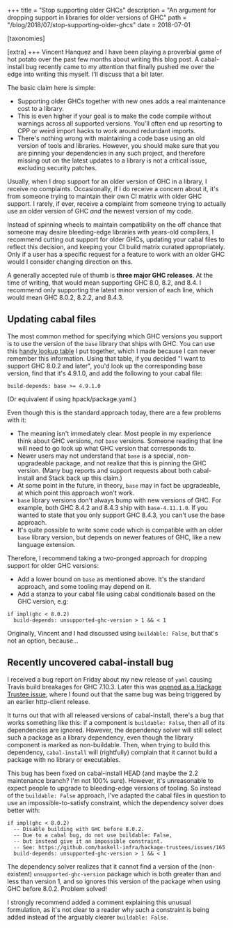 +++
title = "Stop supporting older GHCs"
description = "An argument for dropping support in libraries for older versions of GHC"
path = "/blog/2018/07/stop-supporting-older-ghcs"
date = 2018-07-01

[taxonomies]

[extra]
+++
Vincent Hanquez and I have been playing a proverbial game of hot
potato over the past few months about writing this blog post. A
cabal-install bug recently came to my attention that finally pushed me
over the edge into writing this myself. I'll discuss that a bit later.

The basic claim here is simple:

* Supporting older GHCs together with new ones adds a real maintenance
  cost to a library.
* This is even higher if your goal is to make the code compile without
  warnings across all supported versions. You'll often end up
  resorting to CPP or weird import hacks to work around redundant
  imports.
* There's nothing wrong with maintaining a code base using an old
  version of tools and libraries. However, you should make sure that
  you are pinning your dependencies in any such project, and therefore
  missing out on the latest updates to a library is not a critical
  issue, excluding security patches.

Usually, when I drop support for an older version of GHC in a library,
I receive no complaints. Occasionally, if I do receive a concern about
it, it's from someone trying to maintain their own CI matrix with
older GHC support. I rarely, if ever, receive a complaint from someone
trying to actually use an older version of GHC _and_ the newest
version of my code.

Instead of spinning wheels to maintain compatibility on the off chance
that someone may desire bleeding-edge libraries with years-old
compilers, I recommend cutting out support for older GHCs, updating
your cabal files to reflect this decision, and keeping your CI build
matrix curated appropriately. Only if a user has a specific request
for a feature to work with an older GHC would I consider changing
direction on this.

A generally accepted rule of thumb is __three major GHC releases__. At
the time of writing, that would mean supporting GHC 8.0, 8.2, and
8.4. I recommend only supporting the latest minor version of each
line, which would mean GHC 8.0.2, 8.2.2, and 8.4.3.

## Updating cabal files

The most common method for specifying which GHC versions you support
is to use the version of the `base` library that ships with GHC. You
can use this [handy lookup table](https://www.snoyman.com/base) I put
together, which I made because I can never remember this
information. Using that table, if you decided "I want to support GHC
8.0.2 and later", you'd look up the corresponding base version, find
that it's 4.9.1.0, and add the following to your cabal file:

```
build-depends: base >= 4.9.1.0
```

(Or equivalent if using hpack/package.yaml.)

Even though this is the standard approach today, there are a few
problems with it:

* The meaning isn't immediately clear. Most people in my experience
  think about GHC versions, _not_ `base` versions. Someone reading
  that line will need to go look up what GHC version that corresponds
  to.
* Newer users may not understand that `base` is a special,
  non-upgradeable package, and not realize that this is pinning the
  GHC version. (Many bug reports and support requests about both
  cabal-install and Stack back up this claim.)
* At some point in the future, in theory, `base` may in fact be
  upgradeable, at which point this approach won't work.
* `base` library versions don't always bump with new versions of
  GHC. For example, both GHC 8.4.2 and 8.4.3 ship with
  `base-4.11.1.0`. If you wanted to state that you only support GHC
  8.4.3, you can't use the base approach.
* It's quite possible to write some code which is compatible with an
  older `base` library version, but depends on newer features of GHC,
  like a new language extension.

Therefore, I recommend taking a two-pronged approach for dropping
support for older GHC versions:

* Add a lower bound on `base` as mentioned above. It's the standard
  approach, and some tooling may depend on it.
* Add a stanza to your cabal file using cabal conditionals based on
  the GHC version, e.g:

```
if impl(ghc < 8.0.2)
  build-depends: unsupported-ghc-version > 1 && < 1
```

Originally, Vincent and I had discussed using `buildable: False`, but
that's not an option, because...

## Recently uncovered cabal-install bug

I received a bug report on Friday about my new release of `yaml`
causing Travis build breakages for GHC 7.10.3. Later this was
[opened as a Hackage Trustee issue](https://github.com/haskell-infra/hackage-trustees/issues/165),
where I found out that the same bug was being triggered by an earlier
http-client release.

It turns out that with all released versions of cabal-install, there's
a bug that works something like this: if a component is `buildable:
False`, then all of its dependencies are ignored. However, the
dependency solver will still select such a package as a library
dependency, even though the library component is marked as
non-buildable. Then, when trying to build this dependency,
`cabal-install` will (rightfully) complain that it cannot build a
package with no library or executables.

This bug has been fixed on cabal-install HEAD (and maybe the 2.2
maintenance branch? I'm not 100% sure). However, it's unreasonable to
expect people to upgrade to bleeding-edge versions of tooling. So
instead of the `buildable: False` approach, I've adapted the cabal
files in question to use an impossible-to-satisfy constraint, which
the dependency solver does better with:

```
if impl(ghc < 8.0.2)
  -- Disable building with GHC before 8.0.2.
  -- Due to a cabal bug, do not use buildable: False,
  -- but instead give it an impossible constraint.
  -- See: https://github.com/haskell-infra/hackage-trustees/issues/165
  build-depends: unsupported-ghc-version > 1 && < 1
```

The dependency solver realizes that it cannot find a version of the
(non-existent) `unsupported-ghc-version` package which is both greater
than and less than version 1, and so ignores this version of the
package when using GHC before 8.0.2. Problem solved!

I strongly recommend added a comment explaining this unusual
formulation, as it's not clear to a reader why such a constraint is
being added instead of the arguably clearer `buildable: False`.

